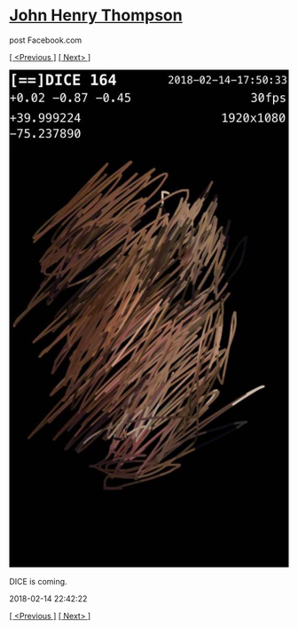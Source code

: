# [John Henry Thompson](../README.md)
post Facebook.com

[[ <Previous ]](2018-02-15-2.md) [[ Next> ]](2018-02-13-1.md)

[![](../media/2018-02-14/Timeline-Photos-DICE-is-coming.jpg)](../README.md)

DICE is coming.

2018-02-14 22:42:22

[[ <Previous ]](2018-02-15-2.md) [[ Next> ]](2018-02-13-1.md)